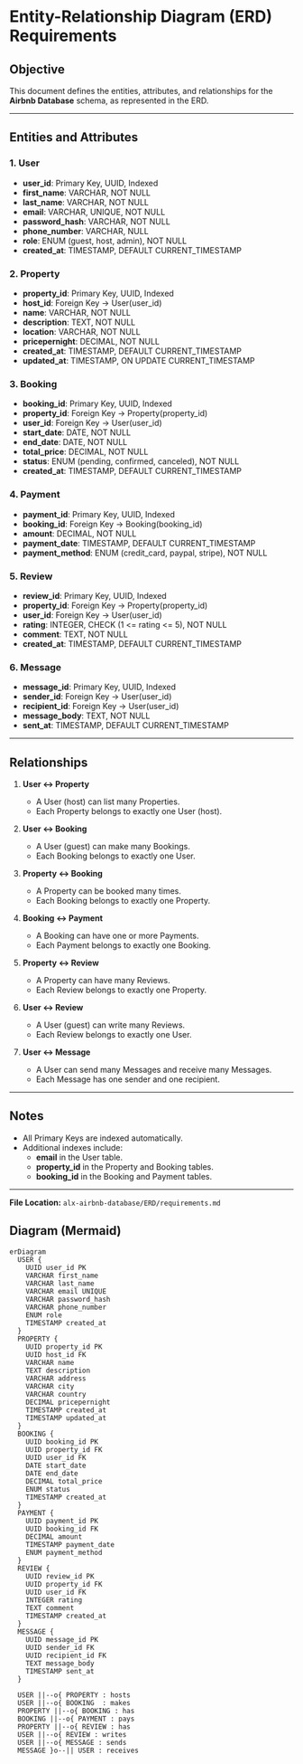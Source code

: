 
# Entity-Relationship Diagram (ERD) Requirements

## Objective
This document defines the entities, attributes, and relationships for the **Airbnb Database** schema, as represented in the ERD.

---

## Entities and Attributes

### 1. User
- **user_id**: Primary Key, UUID, Indexed
- **first_name**: VARCHAR, NOT NULL
- **last_name**: VARCHAR, NOT NULL
- **email**: VARCHAR, UNIQUE, NOT NULL
- **password_hash**: VARCHAR, NOT NULL
- **phone_number**: VARCHAR, NULL
- **role**: ENUM (guest, host, admin), NOT NULL
- **created_at**: TIMESTAMP, DEFAULT CURRENT_TIMESTAMP

### 2. Property
- **property_id**: Primary Key, UUID, Indexed
- **host_id**: Foreign Key → User(user_id)
- **name**: VARCHAR, NOT NULL
- **description**: TEXT, NOT NULL
- **location**: VARCHAR, NOT NULL
- **pricepernight**: DECIMAL, NOT NULL
- **created_at**: TIMESTAMP, DEFAULT CURRENT_TIMESTAMP
- **updated_at**: TIMESTAMP, ON UPDATE CURRENT_TIMESTAMP

### 3. Booking
- **booking_id**: Primary Key, UUID, Indexed
- **property_id**: Foreign Key → Property(property_id)
- **user_id**: Foreign Key → User(user_id)
- **start_date**: DATE, NOT NULL
- **end_date**: DATE, NOT NULL
- **total_price**: DECIMAL, NOT NULL
- **status**: ENUM (pending, confirmed, canceled), NOT NULL
- **created_at**: TIMESTAMP, DEFAULT CURRENT_TIMESTAMP

### 4. Payment
- **payment_id**: Primary Key, UUID, Indexed
- **booking_id**: Foreign Key → Booking(booking_id)
- **amount**: DECIMAL, NOT NULL
- **payment_date**: TIMESTAMP, DEFAULT CURRENT_TIMESTAMP
- **payment_method**: ENUM (credit_card, paypal, stripe), NOT NULL

### 5. Review
- **review_id**: Primary Key, UUID, Indexed
- **property_id**: Foreign Key → Property(property_id)
- **user_id**: Foreign Key → User(user_id)
- **rating**: INTEGER, CHECK (1 <= rating <= 5), NOT NULL
- **comment**: TEXT, NOT NULL
- **created_at**: TIMESTAMP, DEFAULT CURRENT_TIMESTAMP

### 6. Message
- **message_id**: Primary Key, UUID, Indexed
- **sender_id**: Foreign Key → User(user_id)
- **recipient_id**: Foreign Key → User(user_id)
- **message_body**: TEXT, NOT NULL
- **sent_at**: TIMESTAMP, DEFAULT CURRENT_TIMESTAMP

---

## Relationships

1. **User ↔ Property**
   - A User (host) can list many Properties.
   - Each Property belongs to exactly one User (host).

2. **User ↔ Booking**
   - A User (guest) can make many Bookings.
   - Each Booking belongs to exactly one User.

3. **Property ↔ Booking**
   - A Property can be booked many times.
   - Each Booking belongs to exactly one Property.

4. **Booking ↔ Payment**
   - A Booking can have one or more Payments.
   - Each Payment belongs to exactly one Booking.

5. **Property ↔ Review**
   - A Property can have many Reviews.
   - Each Review belongs to exactly one Property.

6. **User ↔ Review**
   - A User (guest) can write many Reviews.
   - Each Review belongs to exactly one User.

7. **User ↔ Message**
   - A User can send many Messages and receive many Messages.
   - Each Message has one sender and one recipient.

---

## Notes
- All Primary Keys are indexed automatically.
- Additional indexes include:
  - **email** in the User table.
  - **property_id** in the Property and Booking tables.
  - **booking_id** in the Booking and Payment tables.

---

**File Location:** `alx-airbnb-database/ERD/requirements.md`

## Diagram (Mermaid)

```mermaid
erDiagram
  USER {
    UUID user_id PK
    VARCHAR first_name
    VARCHAR last_name
    VARCHAR email UNIQUE
    VARCHAR password_hash
    VARCHAR phone_number
    ENUM role
    TIMESTAMP created_at
  }
  PROPERTY {
    UUID property_id PK
    UUID host_id FK
    VARCHAR name
    TEXT description
    VARCHAR address
    VARCHAR city
    VARCHAR country
    DECIMAL pricepernight
    TIMESTAMP created_at
    TIMESTAMP updated_at
  }
  BOOKING {
    UUID booking_id PK
    UUID property_id FK
    UUID user_id FK
    DATE start_date
    DATE end_date
    DECIMAL total_price
    ENUM status
    TIMESTAMP created_at
  }
  PAYMENT {
    UUID payment_id PK
    UUID booking_id FK
    DECIMAL amount
    TIMESTAMP payment_date
    ENUM payment_method
  }
  REVIEW {
    UUID review_id PK
    UUID property_id FK
    UUID user_id FK
    INTEGER rating
    TEXT comment
    TIMESTAMP created_at
  }
  MESSAGE {
    UUID message_id PK
    UUID sender_id FK
    UUID recipient_id FK
    TEXT message_body
    TIMESTAMP sent_at
  }

  USER ||--o{ PROPERTY : hosts
  USER ||--o{ BOOKING  : makes
  PROPERTY ||--o{ BOOKING : has
  BOOKING ||--o{ PAYMENT : pays
  PROPERTY ||--o{ REVIEW : has
  USER ||--o{ REVIEW : writes
  USER ||--o{ MESSAGE : sends
  MESSAGE }o--|| USER : receives

